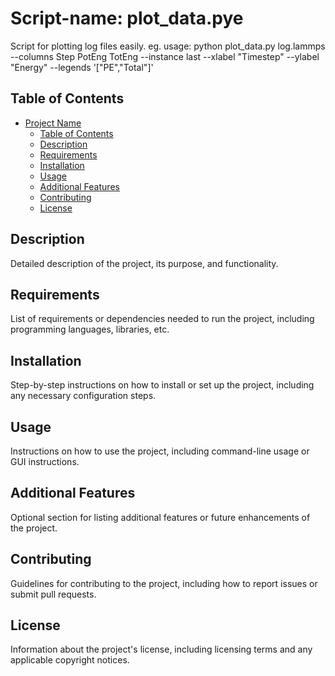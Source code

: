 # Script-name: plot_data.pye

Script for plotting log files easily.
eg. usage: python plot_data.py log.lammps --columns Step PotEng TotEng --instance last --xlabel "Timestep" --ylabel "Energy" --legends '["PE","Total"]'


## Table of Contents
- [Project Name](#project-name)
  - [Table of Contents](#table-of-contents)
  - [Description](#description)
  - [Requirements](#requirements)
  - [Installation](#installation)
  - [Usage](#usage)
  - [Additional Features](#additional-features)
  - [Contributing](#contributing)
  - [License](#license)

## Description

Detailed description of the project, its purpose, and functionality.

## Requirements

List of requirements or dependencies needed to run the project, including programming languages, libraries, etc.

## Installation

Step-by-step instructions on how to install or set up the project, including any necessary configuration steps.

## Usage

Instructions on how to use the project, including command-line usage or GUI instructions.

## Additional Features

Optional section for listing additional features or future enhancements of the project.

## Contributing

Guidelines for contributing to the project, including how to report issues or submit pull requests.

## License

Information about the project's license, including licensing terms and any applicable copyright notices.


